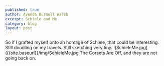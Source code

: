 ```yaml
---
published: true
author: Avenda Burnell Walsh
excerpt: Schiele and Me
category: blog
layout: post
---
```

So if I grafted myself onto an homage of Schiele, that could be interesting. Still doodling on my travels. Still sketching very tiny.
![SchieleMe.jpg]({{site.baseurl}}/img/SchieleMe.jpg
The Corsets Are Off, and they are not going back on. 
